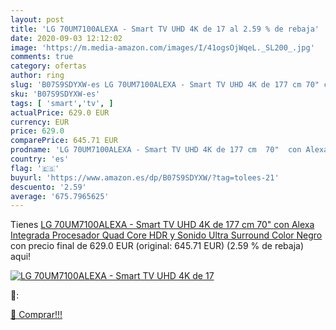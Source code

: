 ```yaml
---
layout: post
title: 'LG 70UM7100ALEXA - Smart TV UHD 4K de 17 al 2.59 % de rebaja'
date: 2020-09-03 12:12:02
image: 'https://m.media-amazon.com/images/I/41ogsOjWqeL._SL200_.jpg'
comments: true
category: ofertas
author: ring
slug: 'B07S9SDYXW-es LG 70UM7100ALEXA - Smart TV UHD 4K de 177 cm 70" con Alexa...'
sku: 'B07S9SDYXW-es'
tags: [ 'smart','tv', ]
actualPrice: 629.0 EUR
currency: EUR
price: 629.0
comparePrice: 645.71 EUR
prodname: 'LG 70UM7100ALEXA - Smart TV UHD 4K de 177 cm  70"  con Alexa Integrada  Procesador Quad Core  HDR y Sonido Ultra Surround  Color Negro'
country: 'es'
flag: '🇪🇸'
buyurl: 'https://www.amazon.es/dp/B07S9SDYXW/?tag=tolees-21'
descuento: '2.59'
average: '675.7965625'
---
```


Tienes [LG 70UM7100ALEXA - Smart TV UHD 4K de 177 cm  70"  con Alexa Integrada  Procesador Quad Core  HDR y Sonido Ultra Surround  Color Negro](https://www.amazon.es/dp/B07S9SDYXW/?tag=tolees-21) con precio final de  629.0 EUR (original: 645.71 EUR) (2.59 %  de rebaja) aqui!

[![LG 70UM7100ALEXA - Smart TV UHD 4K de 17](https://m.media-amazon.com/images/I/41ogsOjWqeL._SL200_.jpg)](https://www.amazon.es/dp/B07S9SDYXW/?tag=tolees-21)

🔎:


[🛒 Comprar!!!](https://www.amazon.es/dp/B07S9SDYXW/?tag=tolees-21)
